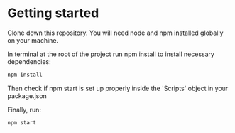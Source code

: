 # Getting started

Clone down this repository. You will need node and npm installed globally on your machine.

In terminal at the root of the project run npm install to install necessary dependencies:

```sh
npm install
```

Then check if npm start is set up properly inside the 'Scripts' object in your package.json

Finally, run:

```sh
npm start
```
